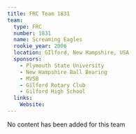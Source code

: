 ```yaml
---
title: FRC Team 1831
team:
  type: FRC
  number: 1831
  name: Screaming Eagles
  rookie_year: 2006
  location: GIlford, New Hampshire, USA
  sponsors:
    - Plymouth State University
    - New Hampshire Ball Bearing
    - MVSB
    - Gilford Rotary Club
    - Gilford High School
  links:
    Website: 
---
```

No content has been added for this team